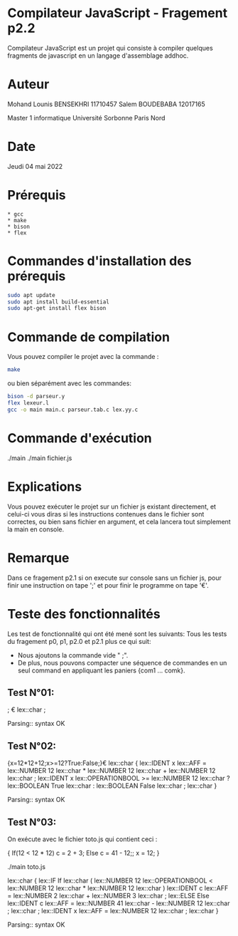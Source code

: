 # Compilateur JavaScript    -   Fragement p2.2
Compilateur JavaScript est un projet qui consiste à compiler quelques fragments de javascript en un langage d'assemblage addhoc.

# Auteur
Mohand Lounis BENSEKHRI     11710457
Salem BOUDEBABA             12017165
		
Master 1 informatique 
Université Sorbonne Paris Nord

# Date
Jeudi 04 mai 2022

# Prérequis
    * gcc
    * make
    * bison
    * flex

# Commandes d'installation des prérequis
```bash 
sudo apt update
sudo apt install build-essential
sudo apt-get install flex bison
```

# Commande de compilation
Vous pouvez compiler le projet avec la commande :
```bash 
make
```

ou bien séparément avec les commandes: 
```bash 
bison -d parseur.y
flex lexeur.l
gcc -o main main.c parseur.tab.c lex.yy.c
```

# Commande d'exécution
./main
./main fichier.js

# Explications
Vous pouvez exécuter le projet sur un fichier js existant directement, et celui-ci vous diras si les instructions contenues dans le fichier sont correctes, ou bien sans fichier en argument, et cela lancera tout simplement la main en console.

# Remarque
Dans ce fragement p2.1 
si on execute sur console sans un fichier js, pour finir une instruction on tape ';' et pour finir le programme on tape '€'.

# Teste des fonctionnalités
Les test de fonctionnalité qui ont été mené sont les suivants: 
Tous les tests du fragement p0, p1, p2.0 et p2.1 plus ce qui suit:

* Nous ajoutons la commande vide " ;".
* De plus, nous pouvons compacter une séquence de commandes en un seul command en appliquant les paniers {com1 ... comk}.

Test N°01:
----------
; €
lex::char ;

Parsing:: syntax OK


Test N°02:
----------
{x=12*12+12;x>=12?True:False;}€
lex::char {
lex::IDENT x
lex::AFF =
lex::NUMBER 12
lex::char *
lex::NUMBER 12
lex::char +
lex::NUMBER 12
lex::char ;
lex::IDENT x
lex::OPERATIONBOOL >=
lex::NUMBER 12
lex::char ?
lex::BOOLEAN True
lex::char :
lex::BOOLEAN False
lex::char ;
lex::char }

Parsing:: syntax OK


Test N°03:
----------
On exécute avec le fichier toto.js qui contient ceci :

{
    If(12 < 12 * 12) c = 2 + 3;
    Else c = 41 - 12;;
    x = 12;
}

./main toto.js

lex::char {
lex::IF If
lex::char (
lex::NUMBER 12
lex::OPERATIONBOOL <
lex::NUMBER 12
lex::char *
lex::NUMBER 12
lex::char )
lex::IDENT c
lex::AFF =
lex::NUMBER 2
lex::char +
lex::NUMBER 3
lex::char ;
lex::ELSE Else
lex::IDENT c
lex::AFF =
lex::NUMBER 41
lex::char -
lex::NUMBER 12
lex::char ;
lex::char ;
lex::IDENT x
lex::AFF =
lex::NUMBER 12
lex::char ;
lex::char }

Parsing:: syntax OK